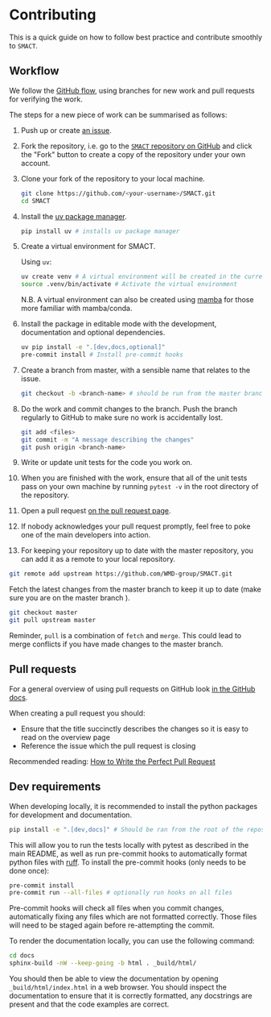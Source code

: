 # Contributing

This is a quick guide on how to follow best practice and contribute smoothly to `SMACT`.

## Workflow

We follow the [GitHub flow](https://docs.github.com/en/get-started/using-github/github-flow), using
branches for new work and pull requests for verifying the work.

The steps for a new piece of work can be summarised as follows:

1. Push up or create [an issue](https://github.com/WMD-group/SMACT/issues).
2. Fork the repository, i.e. go to the [`SMACT` repository on GitHub](https://github.com/WMD-group/SMACT) and click the "Fork" button to create a copy of the repository under your own account.
3. Clone your fork of the repository to your local machine.

   ```bash
   git clone https://github.com/<your-username>/SMACT.git
   cd SMACT
   ```

4. Install the [uv package manager](https://github.com/astral-sh/uv).

   ```bash
   pip install uv # installs uv package manager
   ```

5. Create a virtual environment for SMACT.

   Using `uv`:

   ```bash
   uv create venv # A virtual environment will be created in the current directory
   source .venv/bin/activate # Activate the virtual environment
   ```

   N.B. A virtual environment can also be created using [mamba](https://mamba.readthedocs.io/en/latest/installation/mamba-installation.html) for those more familiar with mamba/conda.

6. Install the package in editable mode with the development, documentation and optional dependencies.

   ```bash
   uv pip install -e ".[dev,docs,optional]"
   pre-commit install # Install pre-commit hooks
   ```

7. Create a branch from master, with a sensible name that relates to the issue.

   ```bash
   git checkout -b <branch-name> # should be run from the master branch
   ```

8. Do the work and commit changes to the branch. Push the branch
   regularly to GitHub to make sure no work is accidentally lost.

   ```bash
   git add <files>
   git commit -m "A message describing the changes"
   git push origin <branch-name>
   ```

9. Write or update unit tests for the code you work on.
10. When you are finished with the work, ensure that all of the unit tests pass on your own machine by running `pytest -v` in the root directory of the repository.

11. Open a pull request [on the pull request page](https://github.com/WMD-group/SMACT/pulls).
12. If nobody acknowledges your pull request promptly, feel free to poke one of the main developers into action.
13. For keeping your repository up to date with the master repository, you can add it as a remote to your local repository.

```bash
git remote add upstream https://github.com/WMD-group/SMACT.git
```

Fetch the latest changes from the master branch to keep it up to date (make sure you are on the master branch ).

```bash
git checkout master
git pull upstream master
```

Reminder, `pull` is a combination of `fetch` and `merge`. This could lead to merge conflicts if you have made changes to the master branch.

## Pull requests

For a general overview of using pull requests on GitHub look [in the GitHub docs](https://help.github.com/en/articles/about-pull-requests).

When creating a pull request you should:

- Ensure that the title succinctly describes the changes so it is easy to read on the overview page
- Reference the issue which the pull request is closing

Recommended reading: [How to Write the Perfect Pull Request](https://github.blog/2015-01-21-how-to-write-the-perfect-pull-request/)

## Dev requirements

When developing locally, it is recommended to install the python packages for development and documentation.

```bash
pip install -e ".[dev,docs]" # Should be ran from the root of the repository
```

This will allow you to run the tests locally with pytest as described in the main README,
as well as run pre-commit hooks to automatically format python files with [ruff](https://docs.astral.sh/ruff/).
To install the pre-commit hooks (only needs to be done once):

```bash
pre-commit install
pre-commit run --all-files # optionally run hooks on all files
```

Pre-commit hooks will check all files when you commit changes, automatically fixing any files which are not formatted correctly. Those files will need to be staged again before re-attempting the commit.

To render the documentation locally, you can use the following command:

```bash
cd docs
sphinx-build -nW --keep-going -b html . _build/html/
```

You should then be able to view the documentation by opening `_build/html/index.html` in a web browser. You should inspect the documentation to ensure that it is correctly formatted, any docstrings are present and that the code examples are correct.
